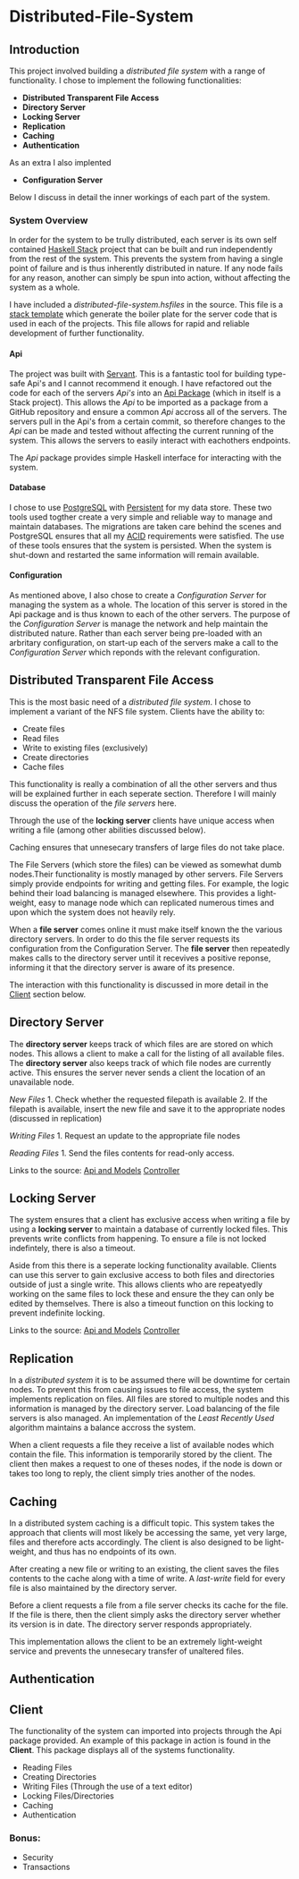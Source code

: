 # Distributed-File-System

## Introduction
This project involved building a *distributed file system* with a range of functionality. 
I chose to implement the following functionalities:

 * __Distributed Transparent File Access__
 * __Directory Server__
 * __Locking Server__
 * __Replication__
 * __Caching__
 * __Authentication__
 
 As an extra I also implented 
 * __Configuration Server__
 
 Below I discuss in detail the inner workings of each part of the system. 
 
 ### System Overview
 In order for the system to be trully distributed, each server is its own self contained [Haskell Stack]() project that can be built and run independently from the rest of the system.
 This prevents the system from having a single point of failure and is thus inherently distributed in nature. If any node fails for any reason, another can simply be spun into action, without affecting the system as a whole.
 
I have included a _distributed-file-system.hsfiles_ in the source. This file is a [stack template]() which generate the boiler plate for the server code that is used in each of the projects. This file allows for rapid and reliable development of further functionality.

#### Api
The project was built with [Servant](). This is a fantastic tool for building type-safe Api's and I cannot recommend it enough. I have refactored out the code for each of the servers _Api's_ into an [Api Package]() (which in itself is a Stack project). This allows the _Api_ to be imported as a package from a GitHub repository and ensure a common _Api_ accross all of the servers. The servers pull in the Api's from a certain commit, so therefore changes to the _Api_ can be made and tested without affecting the current running of the system. This allows the servers to easily interact with eachothers endpoints.

The *Api* package provides simple Haskell interface for interacting with the system.

#### Database
I chose to use [PostgreSQL]() with [Persistent]() for my data store. These two tools used togther create a very simple and reliable way to manage and maintain databases. The migrations are taken care behind the scenes and PostgreSQL ensures that all my [ACID]() requirements were satisfied.
The use of these tools ensures that the system is persisted. When the system is shut-down and restarted the same information will remain available.

#### Configuration
As mentioned above, I also chose to create a _Configuration Server_ for managing the system as a whole. The location of this server is stored in the Api package and is thus known to each of the other servers. 
The purpose of the _Configuration Server_ is manage the network and help maintain the distributed nature. Rather than each server being pre-loaded with an arbritary configuration, on start-up each of the servers make a call to the _Configuration Server_ which reponds with the relevant configuration.


 ## Distributed Transparent File Access
 This is the most basic need of a *distributed file system*. I chose to implement a variant of the NFS file system. Clients have the ability to:
   
   * Create files
   * Read files
   * Write to existing files (exclusively)
   * Create directories
   * Cache files 
   
This functionality is really a combination of all the other servers and thus will be explained further in each seperate section. Therefore I will mainly discuss the operation of the *file servers* here. 
 
Through the use of the __locking server__ clients have unique access when writing a file (among other abilities discussed below).

Caching ensures that unnesecary transfers of large files do not take place.
 
The File Servers (which store the files) can be viewed as somewhat dumb nodes.Their functionality is mostly managed by other servers. File Servers simply provide endpoints for writing and getting files. For example, the logic behind their load balancing is managed elsewhere. This provides a light-weight, easy to manage node which can replicated numerous times and upon which the system does not heavily rely.

When a __file server__ comes online it must make itself known the the various directory servers. In order to do this the file server requests its configuration from the Configuration Server. 
The __file server__ then repeatedly makes calls to the directory server until it recevives a positive reponse, informing it that the directory server is aware of its presence.

The interaction with this functionality is discussed in more detail in the [Client]() section below.

 ## Directory Server
 The __directory server__ keeps track of which files are are stored on which nodes. This allows a client to make a call for the listing of all available files. The **directory server** also keeps track of which file nodes are currently active. This ensures the server never sends a client the location of an unavailable node.
 
 *New Files*
    1. Check whether the requested filepath is available
    2. If the filepath is available, insert the new file and save it to the appropriate nodes (discussed in replication)
 
 *Writing Files*
    1. Request an update to the appropriate file nodes
 
 *Reading Files*
    1. Send the files contents for read-only access.
  
 Links to the source:
 [Api and Models]()
 [Controller]()
 
  ## Locking Server
 The system ensures that a client has exclusive access when writing a file by using a __locking server__ to maintain a database of currently locked files. This prevents write conflicts from happening. To ensure a file is not locked indefintely, there is also a timeout.
 
 Aside from this there is a seperate locking functionality available. Clients can use this server to gain exclusive access to both files and directories outside of just a single write. This allows clients who are repeatyedly working on the same files to lock these and ensure the they can only be edited by themselves. There is also a timeout function on this locking to prevent indefinite locking.
 
 Links to the source:
 [Api and Models]()
 [Controller]()
 
 ## Replication
In a _distributed system_ it is to be assumed there will be downtime for certain nodes. To prevent this from causing issues to file access, the system implements replication on files. All files are stored to multiple nodes and this information is managed by the directory server. Load balancing of the file servers is also managed. An implementation of the _Least Recently Used_ algorithm maintains a balance accross the system.

When a client requests a file they receive a list of available nodes which contain the file. This information is temporarily stored by the client. The client then makes a request to one of theses nodes, if the node is down or takes too long to reply, the client simply tries another of the nodes. 
 
 ## Caching
In a distributed system caching is a difficult topic. This system takes the approach that clients will most likely be accessing the same, yet very large, files and therefore acts accordingly. The client is also designed to be light-weight, and thus has no endpoints of its own.

After creating a new file or writing to an existing, the client saves the files contents to the cache along with a time of write. A _last-write_ field for every file is also maintained by the directory server. 

Before a client requests a file from a file server checks its cache for the file. If the file is there, then the client simply asks the directory server whether its version is in date. The directory server responds appropriately.

This implementation allows the client to be an extremely light-weight service and prevents the unnesecary transfer of unaltered files. 
  
## Authentication  

  
 ## Client
The functionality of the system can imported into projects through the Api package provided. An example of this package in action is found in the __Client__. This package displays all of the systems functionality.

 * Reading Files
 * Creating Directories
 * Writing Files (Through the use of a text editor)
 * Locking Files/Directories
 * Caching
 * Authentication
 
 
 ### Bonus: 
 * Security
 * Transactions
  
